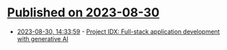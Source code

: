# [Published on 2023-08-30](index.md)

* [2023-08-30, 14:33:59](https://lobste.rs/s/b4tbby/project_idx_full_stack_application) - [Project IDX: Full-stack application development with generative AI](https://m.youtube.com/watch?si=VSe_O65LlqBgMmU-&t=616&v=-wlZY4tfGMY&feature=youtu.be)
